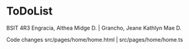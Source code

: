 # ToDoList

BSIT 4R3
Engracia, Althea Midge D.         |
Grancho, Jeane Kathlyn Mae D.

Code changes 
  src/pages/home/home.html         |
  src/pages/home/home.ts
